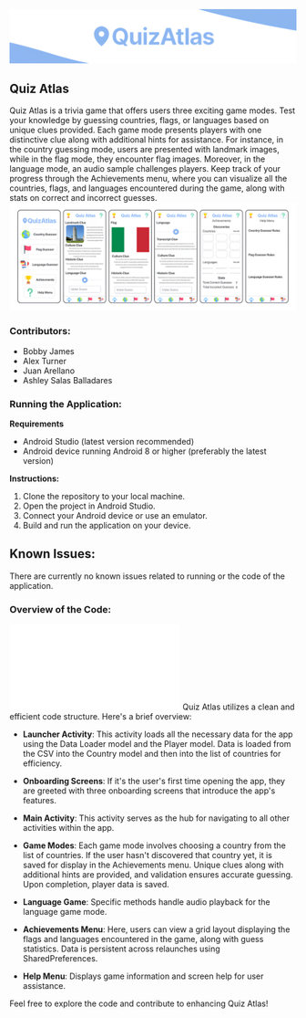 ![Quiz Atlas Logo](README_images/quizatlas_logo.png)

## Quiz Atlas

Quiz Atlas is a trivia game that offers users three exciting game modes. Test your knowledge by guessing countries, flags, or languages based on unique clues provided. Each game mode presents players with one distinctive clue along with additional hints for assistance. For instance, in the country guessing mode, users are presented with landmark images, while in the flag mode, they encounter flag images. Moreover, in the language mode, an audio sample challenges players. Keep track of your progress through the Achievements menu, where you can visualize all the countries, flags, and languages encountered during the game, along with stats on correct and incorrect guesses.
![Quiz Atlas Logo](README_images/quizatlas_screens.png)

### Contributors:
- Bobby James
- Alex Turner
- Juan Arellano
- Ashley Salas Balladares

### Running the Application:

**Requirements**
- Android Studio (latest version recommended)
- Android device running Android 8 or higher (preferably the latest version)

**Instructions:**
1. Clone the repository to your local machine.
2. Open the project in Android Studio.
3. Connect your Android device or use an emulator.
4. Build and run the application on your device.

## Known Issues:
There are currently no known issues related to running or the code of the application.

### Overview of the Code:
![Quiz Atlas Logo](README_images/QuizAtlasUML.pdf)
Quiz Atlas utilizes a clean and efficient code structure. Here's a brief overview:

- **Launcher Activity**: This activity loads all the necessary data for the app using the Data Loader model and the Player model. Data is loaded from the CSV into the Country model and then into the list of countries for efficiency.

- **Onboarding Screens**: If it's the user's first time opening the app, they are greeted with three onboarding screens that introduce the app's features.

- **Main Activity**: This activity serves as the hub for navigating to all other activities within the app.

- **Game Modes**: Each game mode involves choosing a country from the list of countries. If the user hasn't discovered that country yet, it is saved for display in the Achievements menu. Unique clues along with additional hints are provided, and validation ensures accurate guessing. Upon completion, player data is saved.

- **Language Game**: Specific methods handle audio playback for the language game mode.

- **Achievements Menu**: Here, users can view a grid layout displaying the flags and languages encountered in the game, along with guess statistics. Data is persistent across relaunches using SharedPreferences.

- **Help Menu**: Displays game information and screen help for user assistance.

Feel free to explore the code and contribute to enhancing Quiz Atlas!